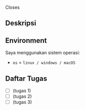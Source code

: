 Closes <!-- Mention nomor issue yang kamu coba tutup dengan PR ini -->

## Deskripsi

<!-- Deskripsikan rencana implemetasi dan pendekatan yang kamu ambil -->

## Environment

<!-- Deskripsikan sistem operasi apa yang kamu gunakan saat membuat PR ini -->

Saya menggunakan sistem operasi:

- `os` = `linux / windows / macOS`

## Daftar Tugas

<!-- (Opsional) daftar tugas yang kamu rencanakan akan dikerjakan di pull-request ini.
Ini mengindikasikan perkembangan dari PR ini sebelum siap untuk di-review  -->

- [ ] (tugas 1)
- [ ] (tugas 2)
- [ ] (tugas 3)
